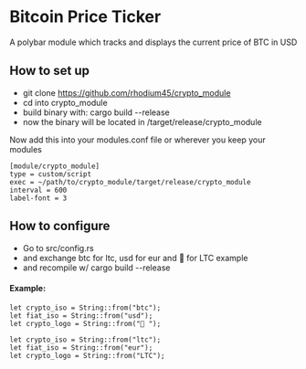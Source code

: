 
# Bitcoin Price Ticker

A polybar module which tracks and displays the current price of BTC in USD

## How to set up

 * git clone https://github.com/rhodium45/crypto_module
 * cd into crypto_module
 * build binary with: cargo build --release
 * now the binary will be located in /target/release/crypto_module

 Now add this into your modules.conf file or wherever you keep your modules

```
[module/crypto_module]
type = custom/script
exec = ~/path/to/crypto_module/target/release/crypto_module
interval = 600
label-font = 3
```

## How to configure
 
 * Go to src/config.rs
 * and exchange btc for ltc, usd for eur and  for LTC example
 * and recompile w/ cargo build --release

#### Example:

```
let crypto_iso = String::from("btc");
let fiat_iso = String::from("usd");
let crypto_logo = String::from(" ");
``` 

```
let crypto_iso = String::from("ltc");
let fiat_iso = String::from("eur");
let crypto_logo = String::from("LTC");
```